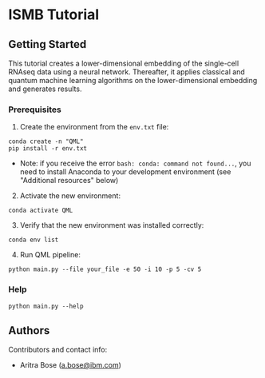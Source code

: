 # ISMB Tutorial

## Getting Started
This tutorial creates a lower-dimensional embedding of the single-cell RNAseq data using a neural network. Thereafter, it applies classical and quantum machine learning algorithms on the lower-dimensional embedding and generates results. 

### Prerequisites
1. Create the environment from the `env.txt` file:
```
conda create -n "QML" 
pip install -r env.txt
```
* Note: if you receive the error `bash: conda: command not found...`, you need to install Anaconda to your development environment (see "Additional resources" below)
2. Activate the new environment:
```
conda activate QML
```
3. Verify that the new environment was installed correctly:
```
conda env list
```
<!-- * Additional resources:
   * [Connect to computing cluster](http://ccc.pok.ibm.com:1313/gettingstarted/newusers/connecting/)
   * [Set up / install Anaconda on remote linux server](https://kengchichang.com/post/conda-linux/)
   * [Set up remote development environment using VSCode](https://code.visualstudio.com/docs/remote/ssh) -->

<a name="running_comical"></a>
<!-- ### Running QML -->

<!-- [![Notebook Template][notebook]](#running_comical) -->

<!-- 1. Request resources from computing cluster:
```
jbsub -cores 2+1 -q x86_1h -mem 5g -interactive bash
```
OR
Submit your job without the interactive session (shown later).  -->

<!-- 2. Activate the new environment:
```
conda activate QML
``` -->
4. Run QML pipeline:
```
python main.py --file your_file -e 50 -i 10 -p 5 -cv 5
```


### Help
```
python main.py --help
```

## Authors

Contributors and contact info:

* Aritra Bose (a.bose@ibm.com)
